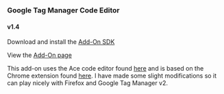 ### Google Tag Manager Code Editor
#### v1.4

Download and install the [Add-On SDK](https://developer.mozilla.org/en-US/Add-ons/SDK/Tutorials/Installation)

View the [Add-On page](https://addons.mozilla.org/en-US/firefox/addon/gtm-code-editor/)

This add-on uses the Ace code editor found [here](http://ace.c9.io/#nav=about) and is based on the Chrome extension found [here](https://chrome.google.com/webstore/detail/code-editor-for-gtm/nolgbicpmekdflgalbbljkplmgabjmdm). I have made some slight modifications so it can play nicely with Firefox and Google Tag Manager v2.